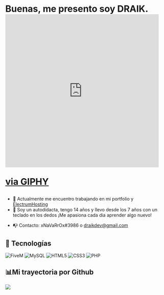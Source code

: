 # Buenas, me presento soy DRAIK.<iframe src="https://giphy.com/embed/MaI6BylfjAkDkfk4OC" width="480" height="480" frameBorder="0" class="giphy-embed" allowFullScreen></iframe><p><a href="https://giphy.com/stickers/blackrocketco-computer-working-developer-MaI6BylfjAkDkfk4OC">via GIPHY</a></p>


- :telescope: Actualmente me encuentro trabajando en mi portfolio y <a href="https://electrumhosting.com">ElectrumHosting</a>
- 🤖 Soy un autodidacta, tengo 14 años y llevo desde los 7 años con un teclado en los dedos ¡Me apasiona cada dia aprender algo nuevo!
<!--- 🌐 Pagina Web y Portfolio: https://flathill70.es/-->	
- 📭 Contacto: xNaVaRrOx#3986 o draikdev@gmail.com

## :rocket: Tecnologías
![FiveM](https://img.shields.io/badge/FIVEM-orange.svg?&style=for-the-badge&logo=lua&logoColor=white)
![MySQL](https://img.shields.io/badge/-MySQL-orange?style=for-the-badge&logo=mysql&logoColor=000)
![HTML5](https://img.shields.io/badge/HTML5-E34F26?style=for-the-badge&logo=html5&logoColor=white)
![CSS3](https://img.shields.io/badge/CSS3-1572B6?style=for-the-badge&logo=css3&logoColor=white)
![PHP](https://img.shields.io/badge/PHP-484c89?style=for-the-badge&logo=php&logoColor=white&logoColor=black)


## 📊Mi trayectoria por Github

![](https://github-readme-stats.vercel.app/api?username=draikdev&show_icons=true&bg_color=45,fc00ff,00dbde&title_color=fff&text_color=fff)


